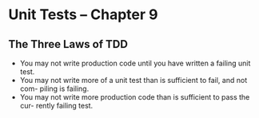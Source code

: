 # Unit Tests – Chapter 9

## The Three Laws of TDD

* You may not write production code until you have written a failing unit test.
* You may not write more of a unit test than is sufficient to fail, and not com-
piling is failing.
* You may not write more production code than is sufficient to pass the cur- rently failing test.
